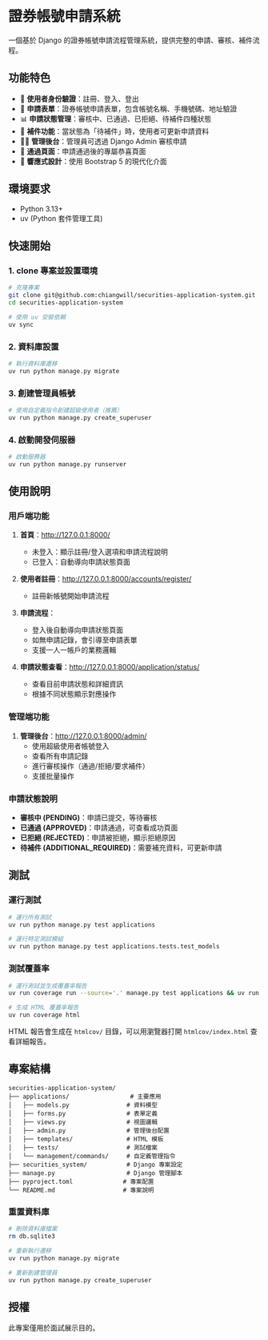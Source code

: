 # 證券帳號申請系統

一個基於 Django 的證券帳號申請流程管理系統，提供完整的申請、審核、補件流程。

## 功能特色

- 🔐 **使用者身份驗證**：註冊、登入、登出
- 📝 **申請表單**：證券帳號申請表單，包含帳號名稱、手機號碼、地址驗證
- 📊 **申請狀態管理**：審核中、已通過、已拒絕、待補件四種狀態
- 🔄 **補件功能**：當狀態為「待補件」時，使用者可更新申請資料
- 👨‍💼 **管理後台**：管理員可透過 Django Admin 審核申請
- 🎉 **通過頁面**：申請通過後的專屬恭喜頁面
- 📱 **響應式設計**：使用 Bootstrap 5 的現代化介面

## 環境要求

- Python 3.13+
- uv (Python 套件管理工具)

## 快速開始

### 1. clone 專案並設置環境

```bash
# 克隆專案
git clone git@github.com:chiangwill/securities-application-system.git
cd securities-application-system

# 使用 uv 安裝依賴
uv sync
```

### 2. 資料庫設置

```bash
# 執行資料庫遷移
uv run python manage.py migrate
```

### 3. 創建管理員帳號

```bash
# 使用自定義指令創建超級使用者（推薦）
uv run python manage.py create_superuser
```

### 4. 啟動開發伺服器

```bash
# 啟動服務器
uv run python manage.py runserver
```

## 使用說明

### 用戶端功能

1. **首頁**：http://127.0.0.1:8000/
   - 未登入：顯示註冊/登入選項和申請流程說明
   - 已登入：自動導向申請狀態頁面

2. **使用者註冊**：http://127.0.0.1:8000/accounts/register/
   - 註冊新帳號開始申請流程

3. **申請流程**：
   - 登入後自動導向申請狀態頁面
   - 如無申請記錄，會引導至申請表單
   - 支援一人一帳戶的業務邏輯

4. **申請狀態查看**：http://127.0.0.1:8000/application/status/
   - 查看目前申請狀態和詳細資訊
   - 根據不同狀態顯示對應操作

### 管理端功能

1. **管理後台**：http://127.0.0.1:8000/admin/
   - 使用超級使用者帳號登入
   - 查看所有申請記錄
   - 進行審核操作（通過/拒絕/要求補件）
   - 支援批量操作

### 申請狀態說明

- **審核中 (PENDING)**：申請已提交，等待審核
- **已通過 (APPROVED)**：申請通過，可查看成功頁面
- **已拒絕 (REJECTED)**：申請被拒絕，顯示拒絕原因
- **待補件 (ADDITIONAL_REQUIRED)**：需要補充資料，可更新申請

## 測試

### 運行測試

```bash
# 運行所有測試
uv run python manage.py test applications

# 運行特定測試模組
uv run python manage.py test applications.tests.test_models
```

### 測試覆蓋率

```bash
# 運行測試並生成覆蓋率報告
uv run coverage run --source='.' manage.py test applications && uv run coverage report

# 生成 HTML 覆蓋率報告
uv run coverage html
```

HTML 報告會生成在 `htmlcov/` 目錄，可以用瀏覽器打開 `htmlcov/index.html` 查看詳細報告。

## 專案結構

```
securities-application-system/
├── applications/                 # 主要應用
│   ├── models.py                # 資料模型
│   ├── forms.py                 # 表單定義
│   ├── views.py                 # 視圖邏輯
│   ├── admin.py                 # 管理後台配置
│   ├── templates/               # HTML 模板
│   ├── tests/                   # 測試檔案
│   └── management/commands/     # 自定義管理指令
├── securities_system/           # Django 專案設定
├── manage.py                    # Django 管理腳本
├── pyproject.toml              # 專案配置
└── README.md                   # 專案說明
```

### 重置資料庫

```bash
# 刪除資料庫檔案
rm db.sqlite3

# 重新執行遷移
uv run python manage.py migrate

# 重新創建管理員
uv run python manage.py create_superuser
```

## 授權

此專案僅用於面試展示目的。
